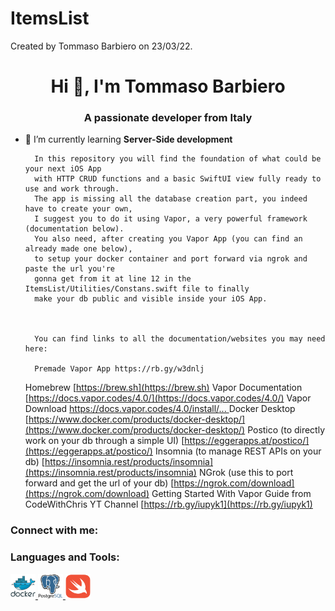 # ItemsList

Created by Tommaso Barbiero on 23/03/22.

             

<h1 align="center">Hi 👋, I'm Tommaso Barbiero</h1>
<h3 align="center">A passionate developer from Italy</h3>

- 🌱 I’m currently learning **Server-Side development**

        In this repository you will find the foundation of what could be your next iOS App
        with HTTP CRUD functions and a basic SwiftUI view fully ready to use and work through.
        The app is missing all the database creation part, you indeed have to create your own,
        I suggest you to do it using Vapor, a very powerful framework (documentation below).
        You also need, after creating you Vapor App (you can find an already made one below),
        to setup your docker container and port forward via ngrok and paste the url you're
        gonna get from it at line 12 in the ItemsList/Utilities/Constans.swift file to finally
        make your db public and visible inside your iOS App.
        
        
        
        You can find links to all the documentation/websites you may need here:
        
        Premade Vapor App https://rb.gy/w3dnlj
    Homebrew [https://brew.sh](https://brew.sh)
    Vapor Documentation [https://docs.vapor.codes/4.0/](https://docs.vapor.codes/4.0/)
    Vapor Download [https://docs.vapor.codes/4.0/install/... ](https://docs.vapor.codes/4.0/install/... )
    Docker Desktop [https://www.docker.com/products/docker-desktop/](https://www.docker.com/products/docker-desktop/)
    Postico (to directly work on your db through a simple UI) [https://eggerapps.at/postico/](https://eggerapps.at/postico/)
    Insomnia (to manage REST APIs on your db) [https://insomnia.rest/products/insomnia](https://insomnia.rest/products/insomnia)
    NGrok (use this to port forward and get the url of your db) [https://ngrok.com/download](https://ngrok.com/download)
    Getting Started With Vapor Guide from CodeWithChris YT Channel [https://rb.gy/iupyk1](https://rb.gy/iupyk1)
        

<h3 align="left">Connect with me:</h3>
<p align="left">
</p>

<h3 align="left">Languages and Tools:</h3>
<p align="left"> <a href="https://www.docker.com/" target="_blank" rel="noreferrer"> <img src="https://raw.githubusercontent.com/devicons/devicon/master/icons/docker/docker-original-wordmark.svg" alt="docker" width="40" height="40"/> </a> <a href="https://www.postgresql.org" target="_blank" rel="noreferrer"> <img src="https://raw.githubusercontent.com/devicons/devicon/master/icons/postgresql/postgresql-original-wordmark.svg" alt="postgresql" width="40" height="40"/> </a> <a href="https://developer.apple.com/swift/" target="_blank" rel="noreferrer"> <img src="https://raw.githubusercontent.com/devicons/devicon/master/icons/swift/swift-original.svg" alt="swift" width="40" height="40"/> </a> </p>
